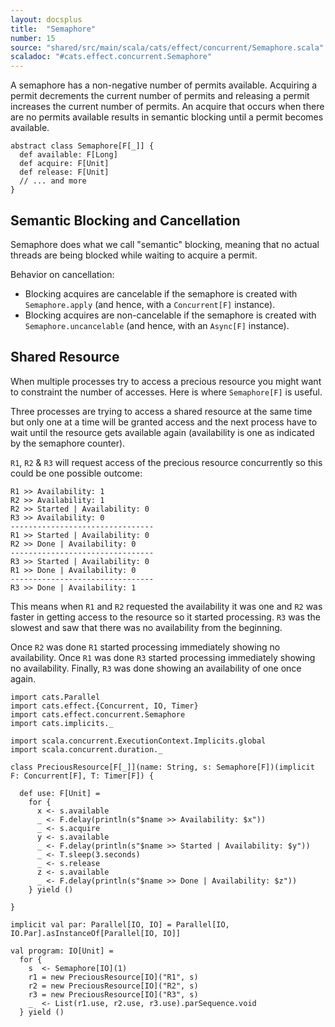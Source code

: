 ```yaml
---
layout: docsplus
title:  "Semaphore"
number: 15
source: "shared/src/main/scala/cats/effect/concurrent/Semaphore.scala"
scaladoc: "#cats.effect.concurrent.Semaphore"
---
```


A semaphore has a non-negative number of permits available. Acquiring a permit decrements the current number of permits and releasing a permit increases the current number of permits. An acquire that occurs when there are no permits available results in semantic blocking until a permit becomes available.

```tut:book:silent
abstract class Semaphore[F[_]] {
  def available: F[Long]
  def acquire: F[Unit]
  def release: F[Unit]
  // ... and more
}
```

## Semantic Blocking and Cancellation

Semaphore does what we call "semantic" blocking, meaning that no actual threads are 
being blocked while waiting to acquire a permit.

Behavior on cancellation:

- Blocking acquires are cancelable if the semaphore is created with `Semaphore.apply` (and hence, with a `Concurrent[F]` instance).
- Blocking acquires are non-cancelable if the semaphore is created with `Semaphore.uncancelable` (and hence, with an `Async[F]` instance).

## Shared Resource

When multiple processes try to access a precious resource you might want to constraint the number of accesses. Here is where `Semaphore[F]` is useful.

Three processes are trying to access a shared resource at the same time but only one at a time will be granted access and the next process have to wait until the resource gets available again (availability is one as indicated by the semaphore counter).

`R1`, `R2` & `R3` will request access of the precious resource concurrently so this could be one possible outcome:

```
R1 >> Availability: 1
R2 >> Availability: 1
R2 >> Started | Availability: 0
R3 >> Availability: 0
--------------------------------
R1 >> Started | Availability: 0
R2 >> Done | Availability: 0
--------------------------------
R3 >> Started | Availability: 0
R1 >> Done | Availability: 0
--------------------------------
R3 >> Done | Availability: 1
```

This means when `R1` and `R2` requested the availability it was one and `R2` was faster in getting access to the resource so it started processing. `R3` was the slowest and saw that there was no availability from the beginning.

Once `R2` was done `R1` started processing immediately showing no availability. Once `R1` was done `R3` started processing immediately showing no availability. Finally, `R3` was done showing an availability of one once again.

```tut:book
import cats.Parallel
import cats.effect.{Concurrent, IO, Timer}
import cats.effect.concurrent.Semaphore
import cats.implicits._

import scala.concurrent.ExecutionContext.Implicits.global
import scala.concurrent.duration._

class PreciousResource[F[_]](name: String, s: Semaphore[F])(implicit F: Concurrent[F], T: Timer[F]) {

  def use: F[Unit] =
    for {
      x <- s.available
      _ <- F.delay(println(s"$name >> Availability: $x"))
      _ <- s.acquire
      y <- s.available
      _ <- F.delay(println(s"$name >> Started | Availability: $y"))
      _ <- T.sleep(3.seconds)
      _ <- s.release
      z <- s.available
      _ <- F.delay(println(s"$name >> Done | Availability: $z"))
    } yield ()

}

implicit val par: Parallel[IO, IO] = Parallel[IO, IO.Par].asInstanceOf[Parallel[IO, IO]]

val program: IO[Unit] =
  for {
    s  <- Semaphore[IO](1)
    r1 = new PreciousResource[IO]("R1", s)
    r2 = new PreciousResource[IO]("R2", s)
    r3 = new PreciousResource[IO]("R3", s)
    _  <- List(r1.use, r2.use, r3.use).parSequence.void
  } yield ()
```
